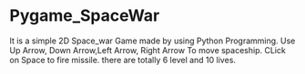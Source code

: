 # Pygame_SpaceWar
It is a simple 2D Space_war Game made by using Python Programming.
Use Up Arrow, Down Arrow,Left Arrow, Right Arrow To move spaceship.
CLick on Space to fire missile.
there are totally 6 level and 10 lives.
